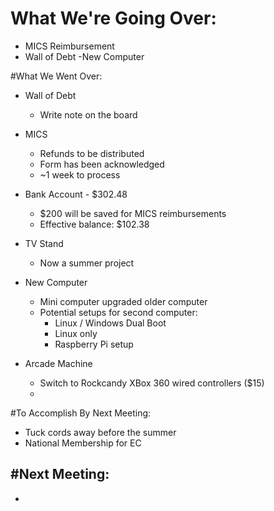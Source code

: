 # What We're Going Over:
- MICS Reimbursement
- Wall of Debt
-New Computer

#What We Went Over:  

 - Wall of Debt
     - Write note on the board  

- MICS
    - Refunds to be distributed
    - Form has been acknowledged
    - ~1 week to process

- Bank Account - $302.48
    - $200 will be saved for MICS reimbursements
    - Effective balance: $102.38

- TV Stand
    - Now a summer project

 - New Computer
     - Mini computer upgraded older computer
     - Potential setups for second computer:
         - Linux / Windows Dual Boot
         - Linux only
         - Raspberry Pi setup

 - Arcade Machine
     - Switch to Rockcandy XBox 360 wired controllers ($15)
     - 
#To Accomplish By Next Meeting:  
- Tuck cords away before the summer 
- National Membership for EC

#Next Meeting:
 - 
 - 